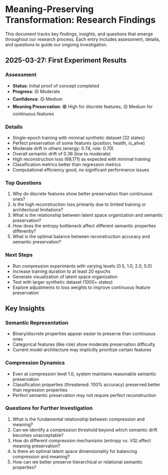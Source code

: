 # Meaning-Preserving Transformation: Research Findings

This document tracks key findings, insights, and questions that emerge throughout our research process. Each entry includes assessment, details, and questions to guide our ongoing investigation.

## 2025-03-27: First Experiment Results

### Assessment
- **Status**: Initial proof of concept completed
- **Progress**: 🟡 Moderate
- **Confidence**: 🟡 Medium
- **Meaning Preservation**: 🟢 High for discrete features, 🟡 Medium for continuous features

### Details
- Single-epoch training with minimal synthetic dataset (32 states)
- Perfect preservation of some features (position, health, is_alive)
- Moderate drift in others (energy: 0.74, role: 0.70)
- Overall semantic drift of 0.36 (low to moderate)
- High reconstruction loss (68,171) as expected with minimal training
- Classification metrics better than regression metrics
- Computational efficiency good, no significant performance issues

### Top Questions
1. Why do discrete features show better preservation than continuous ones?
2. Is the high reconstruction loss primarily due to limited training or architectural limitations?
3. What is the relationship between latent space organization and semantic preservation?
4. How does the entropy bottleneck affect different semantic properties differently?
5. What is the optimal balance between reconstruction accuracy and semantic preservation?

### Next Steps
- Run compression experiments with varying levels (0.5, 1.0, 2.0, 5.0)
- Increase training duration to at least 20 epochs
- Generate visualization of latent space organization
- Test with larger synthetic dataset (1000+ states)
- Explore adjustments to loss weights to improve continuous feature preservation

## Key Insights

### Semantic Representation
- Binary/discrete properties appear easier to preserve than continuous ones
- Categorical features (like role) show moderate preservation difficulty
- Current model architecture may implicitly prioritize certain features

### Compression Dynamics
- Even at compression level 1.0, system maintains reasonable semantic preservation
- Classification properties (threatened: 100% accuracy) preserved better than regression properties
- Perfect semantic preservation may not require perfect reconstruction

### Questions for Further Investigation
1. What is the fundamental relationship between compression and meaning?
2. Can we identify a compression threshold beyond which semantic drift becomes unacceptable?
3. How do different compression mechanisms (entropy vs. VQ) affect meaning preservation?
4. Is there an optimal latent space dimensionality for balancing compression and meaning?
5. How can we better preserve hierarchical or relational semantic properties? 